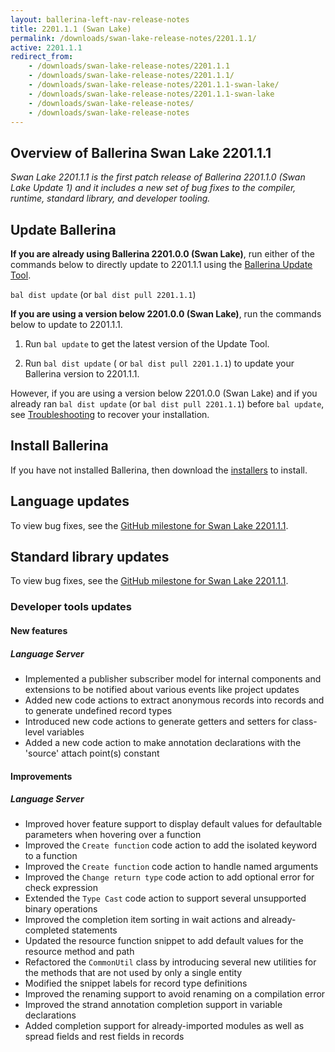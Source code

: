 ```yaml
---
layout: ballerina-left-nav-release-notes
title: 2201.1.1 (Swan Lake) 
permalink: /downloads/swan-lake-release-notes/2201.1.1/
active: 2201.1.1
redirect_from: 
    - /downloads/swan-lake-release-notes/2201.1.1
    - /downloads/swan-lake-release-notes/2201.1.1/
    - /downloads/swan-lake-release-notes/2201.1.1-swan-lake/
    - /downloads/swan-lake-release-notes/2201.1.1-swan-lake
    - /downloads/swan-lake-release-notes/
    - /downloads/swan-lake-release-notes
---
```


## Overview of Ballerina Swan Lake 2201.1.1

<em>Swan Lake 2201.1.1 is the first patch release of Ballerina 2201.1.0 (Swan Lake Update 1) and it includes a new set of bug fixes to the compiler, runtime, standard library, and developer tooling.</em> 

## Update Ballerina

**If you are already using Ballerina 2201.0.0 (Swan Lake)**, run either of the commands below to directly update to 2201.1.1 using the [Ballerina Update Tool](/learn/cli-documentation/update-tool/).

`bal dist update` (or `bal dist pull 2201.1.1`)

**If you are using a version below 2201.0.0 (Swan Lake)**, run the commands below to update to 2201.1.1.

1. Run `bal update` to get the latest version of the Update Tool.

2. Run `bal dist update` ( or `bal dist pull 2201.1.1`) to update your Ballerina version to 2201.1.1.

However, if you are using a version below 2201.0.0 (Swan Lake) and if you already ran `bal dist update` (or `bal dist pull 2201.1.1`) before `bal update`, see [Troubleshooting](/downloads/swan-lake-release-notes/2201-0-0-swan-lake/#troubleshooting) to recover your installation.

## Install Ballerina

If you have not installed Ballerina, then download the [installers](/downloads/#swanlake) to install.

## Language updates

To view bug fixes, see the [GitHub milestone for Swan Lake 2201.1.1]().

## Standard library updates

To view bug fixes, see the [GitHub milestone for Swan Lake 2201.1.1]().

### Developer tools updates

#### New features

##### Language Server

- Implemented a publisher subscriber model for internal components and extensions to be notified about various events like project updates
- Added new code actions to extract anonymous records into records and to generate undefined record types
- Introduced new code actions to generate getters and setters for class-level variables
- Added a new code action to make annotation declarations with the 'source' attach point(s) constant

#### Improvements

##### Language Server

- Improved hover feature support to display default values for defaultable parameters when hovering over a function
- Improved the `Create function` code action to add the isolated keyword to a function
- Improved the `Create function` code action to handle named arguments
- Improved the `Change return type` code action to add optional error for check expression
- Extended the `Type Cast` code action to support several unsupported binary operations
- Improved the completion item sorting in wait actions and already-completed statements
- Updated the resource function snippet to add default values for the resource method and path
- Refactored the `CommonUtil` class by introducing several new utilities for the methods that are not used by only a single entity
- Modified the snippet labels for record type definitions
- Improved the renaming support to avoid renaming on a compilation error
- Improved the strand annotation completion support in variable declarations
- Added completion support for already-imported modules as well as spread fields and rest fields in records

<!-- <style>.cGitButtonContainer, .cBallerinaTocContainer {display:none;}</style> -->